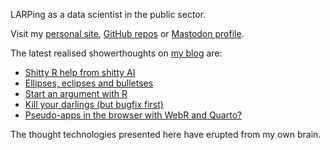 LARPing as a data scientist in the public sector.

Visit my [personal site](https://www.matt-dray.com/), [GitHub repos](https://github.com/matt-dray?tab=repositories) or [Mastodon profile](https://fosstodon.org/@mattdray).

The latest realised showerthoughts on [my blog](https://www.rostrum.blog/) are:

<!-- BLOG-POST-LIST:START -->
- [Shitty R help from shitty AI](https://www.rostrum.blog/posts/2024-03-15-ai-garbage/index.html)
- [Ellipses, eclipses and bulletses](https://www.rostrum.blog/posts/2024-03-12-eclipse/index.html)
- [Start an argument with R](https://www.rostrum.blog/posts/2024-02-03-base-args/index.html)
- [Kill your darlings &lpar;but bugfix first&rpar;](https://www.rostrum.blog/posts/2024-01-27-a11ytables-0.3/index.html)
- [Pseudo-apps in the browser with WebR and Quarto?](https://www.rostrum.blog/posts/2024-01-20-webr-remote/index.html)
<!-- BLOG-POST-LIST:END -->

The thought technologies presented here have erupted from my own brain.
